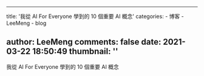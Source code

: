 
---
title: '我從 AI For Everyone 學到的 10 個重要 AI 概念'
categories: 
    - 博客
    - LeeMeng
    - blog

author: LeeMeng
comments: false
date: 2021-03-22 18:50:49
thumbnail: ''
---

<div>   
我從 AI For Everyone 學到的 10 個重要 AI 概念  
</div>
            
